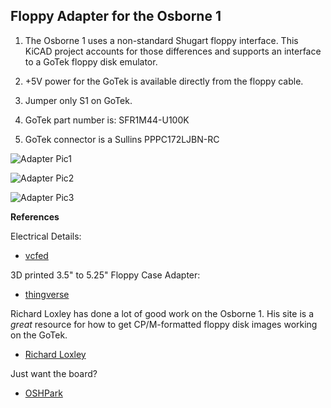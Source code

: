 Floppy Adapter for the Osborne 1
--------------------------------

1. The Osborne 1 uses a non-standard Shugart floppy interface.  This KiCAD project accounts for those 
differences and supports an interface to a GoTek floppy disk emulator.

2. +5V power for the GoTek is available directly from the floppy cable.

3. Jumper only S1 on GoTek.

4. GoTek part number is:  SFR1M44-U100K

5. GoTek connector is a Sullins PPPC172LJBN-RC

![Adapter Pic1](https://vissernet.ca/picture_library/FloppyAdapter_V1.1.png)

![Adapter Pic2](https://vissernet.ca/picture_library/FloppyAdapter_01.png)

![Adapter Pic3](https://vissernet.ca/picture_library/FloppyAdapter_02.png)

**References**

Electrical Details:

* [vcfed](http://www.vcfed.org/forum/showthread.php?56999-Osborne-1-Gotek-Floppy-Emulator-SUCCESS!)

3D printed 3.5" to 5.25" Floppy Case Adapter:

* [thingverse](https://www.thingiverse.com/thing:2217061)

Richard Loxley has done a lot of good work on the Osborne 1.  His site is a *great* resource for
how to get CP/M-formatted floppy disk images working on the GoTek.

* [Richard Loxley](https://www.richardloxley.com/2018/03/30/retro-challenge-2018-04/)

Just want the board?

* [OSHPark](https://oshpark.com/shared_projects/k4YXJYxn)
